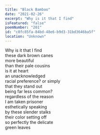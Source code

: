 ```yaml
---
title: "Black Bamboo"
date: "2021-02-26"
excerpt: "Why is it that I find"
isFeatured: "false"
poemNumber: "201"
id: "c8fc85fa-84bd-48e6-b9d3-31bd3646ba5f"
location: "Unknown"
---
```


Why is it that I find  
these dark brown canes  
more beautiful  
than their pale cousins  
is it at heart  
an unacknowledged  
racial preference? or simply  
that they stand out  
being far less common?  
regardless of the reason  
I am taken prisoner  
esthetically speaking  
by these slender stalks  
their color setting off  
so perfectly the delicate  
green leaves
